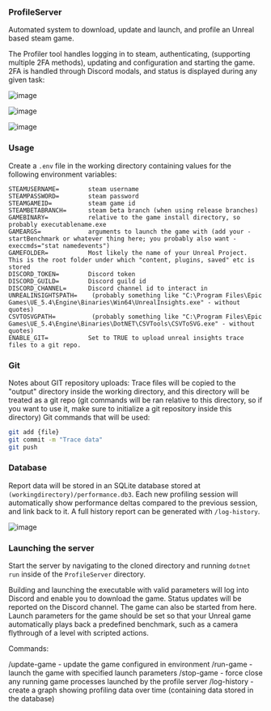 ### ProfileServer

Automated system to download, update and launch, and profile an Unreal based steam game.

The Profiler tool handles logging in to steam, authenticating, (supporting multiple 2FA methods), updating and configuration and starting the game.
2FA is handled through Discord modals, and status is displayed during any given task:

![image](https://github.com/user-attachments/assets/0f3aa525-6b8f-43ed-9cd7-c20f9494ca54)

![image](https://github.com/user-attachments/assets/74f9d6cc-2b08-4123-969b-6affaf72ed13)

![image](https://github.com/user-attachments/assets/78396612-fb46-4301-b434-2987254fc360)

### Usage

Create a `.env` file in the working directory containing values for the following environment variables:

```
STEAMUSERNAME=        steam username
STEAMPASSWORD=        steam password
STEAMGAMEID=          steam game id
STEAMBETABRANCH=      steam beta branch (when using release branches)
GAMEBINARY=           relative to the game install directory, so probably executablename.exe
GAMEARGS=             arguments to launch the game with (add your -startBenchmark or whatever thing here; you probably also want -execcmds="stat namedevents")
GAMEFOLDER=           Most likely the name of your Unreal Project. This is the root folder under which "content, plugins, saved" etc is stored
DISCORD_TOKEN=        Discord token
DISCORD_GUILD=        Discord guild id
DISCORD_CHANNEL=      Discord channel id to interact in
UNREALINSIGHTSPATH=    (probably something like "C:\Program Files\Epic Games\UE_5.4\Engine\Binaries\Win64\UnrealInsights.exe" - without quotes)
CSVTOSVGPATH=          (probably something like "C:\Program Files\Epic Games\UE_5.4\Engine\Binaries\DotNET\CSVTools\CSVToSVG.exe" - without quotes) 
ENABLE_GIT=           Set to TRUE to upload unreal insights trace files to a git repo.
```
### Git
Notes about GIT repository uploads:
Trace files will be copied to the "output" directory inside the working directory, and this directory will be treated as a git repo (git commands will be ran relative to this directory, so if you want to use it, make sure to initialize a git repository inside this directory)
Git commands that will be used:
```sh
git add {file}
git commit -m "Trace data"
git push
```

### Database
Report data will be stored in an SQLite database stored at `(workingdirectory)/performance.db3`.
Each new profiling session will automatically show performance deltas compared to the previous session, and link back to it. A full history report can be generated with `/log-history`.

![image](https://github.com/user-attachments/assets/8ecd8b8d-4f14-4bed-a612-8b2c7cad8c32)

### Launching the server
Start the server by navigating to the cloned directory and running `dotnet run` inside of the `ProfileServer` directory.

Building and launching the executable with valid parameters will log into Discord and enable you to download the game. Status updates will be reported on the Discord channel. The game can also be started from here.
Launch parameters for the game should be set so that your Unreal game automatically plays back a predefined benchmark, such as a camera flythrough of a level with scripted actions.

Commands:

/update-game - update the game configured in environment
/run-game - launch the game with specified launch parameters
/stop-game - force close any running game processes launched by the profile server
/log-history - create a graph showing profiling data over time (containing data stored in the database)
